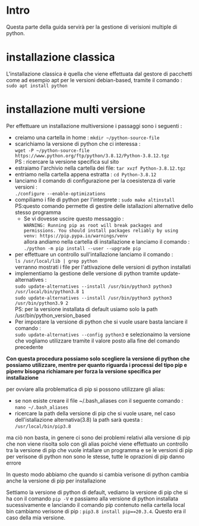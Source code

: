 # Intro

Questa parte della guida servirà per la gestione di verisioni multiple di python.


# installazione classica

L'installazione classica è quella che viene effettuata dal gestore di pacchetti come ad esempio apt per le versioni debian-based, tramite il comando : `sudo apt install python`


# installazione multi versione

Per effettuare un installazione multiversione i passaggi sono i seguenti :
+ creiamo una cartella in home : `mkdir ~/python-source-file`
+ scarichiamo la versione di python che ci interessa :  
`wget -P ~/python-source-file https://www.python.org/ftp/python/3.8.12/Python-3.8.12.tgz`  
PS : ricercare la versione specifica sul sito  
+ estraiamo l'archivio nella cartella dei file: `tar xvzf Python-3.8.12.tgz`
+ entriamo nella cartella appena estratta  : `cd Python-3.8.12`
+ lanciamo il comando di configurazione per la coesistenza di varie versioni :  
`./configure --enable-optimizations`
+ compiliamo i file di python per l'interprete : `sudo make altinstall`  
 PS:questo comando permette di gestire delle istallazioni alternative dello stesso programma
    + Se vi dovesse uscire questo messaggio :   
    `WARNING: Running pip as root will break packages and permissions. You should install packages reliably by using venv: https://pip.pypa.io/warnings/venv`  
    allora andiamo nella cartella di installazione e lanciamo il comando :  
    `./python -m pip install --user --upgrade pip`
+ per effettuare un controllo sull'intallazione lanciamo il comando :  
`ls /usr/local/lib | grep python`  
verranno mostrati i file per l'attivazione delle versioni di python installati
+ implementiamo la gestione delle versione di python tramite update-alternatives :  
`sudo update-alternatives --install /usr/bin/python3 python3 /usr/local/bin/python3.8 1`  
`sudo update-alternatives --install /usr/bin/python3 python3 /usr/bin/python3.9 2`  
PS: per la versione installata di default usiamo solo la path /usr/bin/python_version_based
+ Per impostare la versione di python che si vuole usare basta lanciare il comando :  
`sudo update-alternatives --config python3` e selezionaimo la versione che vogliamo utilizzare tramite il valore posto alla fine del comando precedente


**Con questa procedura possiamo solo scegliere la versione di python che possiamo utilizzare, mentre per quanto riguarda i processi del tipo pip e pipenv bisogna richiamare per forza la versione specifica per installazione**

per ovviare alla problematica di pip si possono utilizzare gli alias:  
+ se non esiste creare il file ~/.bash_aliases con il seguente comando :  
`nano ~/.bash_aliases`
+ ricercare la path della versione di pip che si vuole usare, nel caso dell'istallazione alternativa(3.8) la path sarà questa : `/usr/local/bin/pip3.8`

ma ciò non basta, in genere ci sono dei problemi relativi alla versione di pip che non viene risolta solo con gli alias poiché viene effettuato un controllo tra la versione di pip che vuole intallare un programma e se le versioni di pip per verisone di python non sono le stesse, tutte le oprazioni di pip danno errore

In questo modo abbiamo che quando si cambia verisone di python cambia anche la versione di pip per installazione

Settiamo la versione di python di default, vediamo la versione di pip che si ha con il comando `pip -V` e passiamo alla versione di python installata sucessivamente e lanciando il comando pip contenuto nella cartella local bin cambiamo verisone di pip : `pip3.8 install pip==20.3.4`.
Questo era il caso della mia versione.
